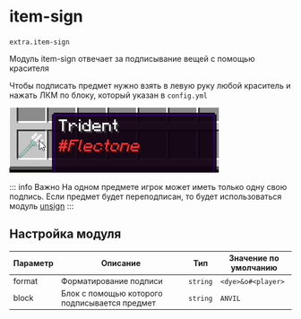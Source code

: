 # item-sign
`extra.item-sign`

Модуль item-sign отвечает за подписывание вещей с помощью красителя

Чтобы подписать предмет нужно взять в левую руку любой краситель и нажать ЛКМ по блоку, который указан в `config.yml`

![Item sign](item-sign.png)

::: info Важно
На одном предмете игрок может иметь только одну свою подпись. Если предмет будет переподписан, то будет использоваться модуль [unsign](./unsign/)
:::

## Настройка модуля

| Параметр | Описание                                      | Тип      | Значение по умолчанию |
|----------|-----------------------------------------------|----------|-----------------------|
| format   | Форматирование подписи                        | `string` | `<dye>&o#<player>`    |
| block    | Блок с помощью которого подписывается предмет | `string` | `ANVIL`               |